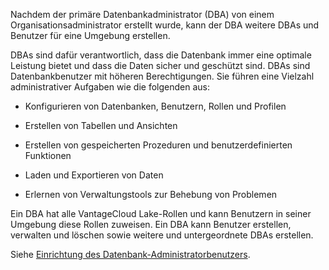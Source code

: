 Nachdem der primäre Datenbankadministrator (DBA) von einem Organisationsadministrator erstellt wurde, kann der DBA weitere DBAs und Benutzer für eine Umgebung erstellen.

DBAs sind dafür verantwortlich, dass die Datenbank immer eine optimale Leistung bietet und dass die Daten sicher und geschützt sind. DBAs sind Datenbankbenutzer mit höheren Berechtigungen. Sie führen eine Vielzahl administrativer Aufgaben wie die folgenden aus:

-   Konfigurieren von Datenbanken, Benutzern, Rollen und Profilen


-   Erstellen von Tabellen und Ansichten


-   Erstellen von gespeicherten Prozeduren und benutzerdefinierten Funktionen


-   Laden und Exportieren von Daten


-   Erlernen von Verwaltungstools zur Behebung von Problemen


Ein DBA hat alle VantageCloud Lake-Rollen und kann Benutzern in seiner Umgebung diese Rollen zuweisen. Ein DBA kann Benutzer erstellen, verwalten und löschen sowie weitere und untergeordnete DBAs erstellen.

Siehe [Einrichtung des Datenbank-Administratorbenutzers](https://docs.teradata.com/access/sources/dita/topic?dita:topicPath=zwk1697498978119.dita&utm_source=console&utm_medium=iph).

